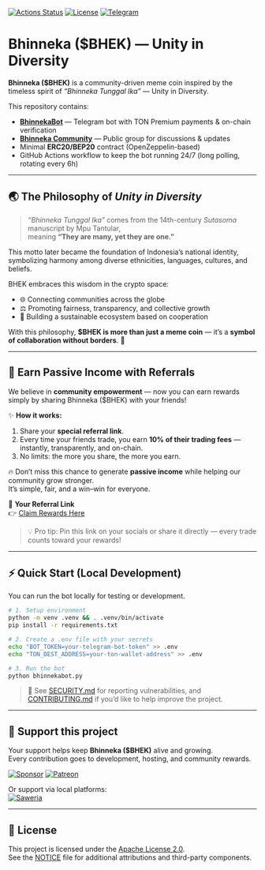 [![Actions Status](https://img.shields.io/github/actions/workflow/status/EndiHariadi43/Bhinneka/bhinnekabot.yml?branch=main)](https://github.com/EndiHariadi43/Bhinneka/actions/workflows/bhinnekabot.yml)
[![License](https://img.shields.io/badge/License-Apache%202.0-blue.svg)](./LICENSE)
[![Telegram](https://img.shields.io/badge/Telegram-@BHEK_bot-26A5E4?logo=telegram&logoColor=white)](https://t.me/BHEK_bot)

# Bhinneka ($BHEK) — Unity in Diversity

**Bhinneka ($BHEK)** is a community-driven meme coin inspired by the timeless spirit of *“Bhinneka Tunggal Ika”* — Unity in Diversity.  

This repository contains:
- [**BhinnekaBot**](https://t.me/BHEK_bot) — Telegram bot with TON Premium payments & on-chain verification  
- [**Bhinneka Community**](https://t.me/bhinneka_coin) — Public group for discussions & updates  
- Minimal **ERC20/BEP20** contract (OpenZeppelin-based)  
- GitHub Actions workflow to keep the bot running 24/7 (long polling, rotating every 6h)  

---

## 🌏 The Philosophy of *Unity in Diversity*

> *“Bhinneka Tunggal Ika”* comes from the 14th-century *Sutasoma* manuscript by Mpu Tantular,  
> meaning **“They are many, yet they are one.”**

This motto later became the foundation of Indonesia’s national identity, symbolizing harmony among diverse ethnicities, languages, cultures, and beliefs.  

BHEK embraces this wisdom in the crypto space:  
- 🌐 Connecting communities across the globe  
- ⚖️ Promoting fairness, transparency, and collective growth  
- 🤝 Building a sustainable ecosystem based on cooperation  

With this philosophy, **$BHEK is more than just a meme coin** — it’s a **symbol of collaboration without borders**. 🚀  

---

## 🚀 Earn Passive Income with Referrals

We believe in **community empowerment** — now you can earn rewards simply by sharing Bhinneka ($BHEK) with your friends!

✨ **How it works:**  
1. Share your **special referral link**.  
2. Every time your friends trade, you earn **10% of their trading fees** — instantly, transparently, and on-chain.  
3. No limits: the more you share, the more you earn.  

🔥 Don’t miss this chance to generate **passive income** while helping our community grow stronger.  
It’s simple, fair, and a win–win for everyone.  

🔗 **Your Referral Link**  
👉 [Claim Rewards Here](https://four.meme/token/0x10bf27e03364b9cb471641893bbe4895dddc4444?code=K3QL9TE2KCHC)

> 💡 Pro tip: Pin this link on your socials or share it directly — every trade counts toward your rewards!

---

## ⚡ Quick Start (Local Development)

You can run the bot locally for testing or development.

```bash
# 1. Setup environment
python -m venv .venv && . .venv/bin/activate
pip install -r requirements.txt

# 2. Create a .env file with your secrets
echo "BOT_TOKEN=your-telegram-bot-token" >> .env
echo "TON_DEST_ADDRESS=your-ton-wallet-address" >> .env

# 3. Run the bot
python bhinnekabot.py
```

> 📝 See [SECURITY.md](./SECURITY.md) for reporting vulnerabilities, and [CONTRIBUTING.md](./CONTRIBUTING.md) if you’d like to help improve the project.

---

## 💖 Support this project

Your support helps keep **Bhinneka ($BHEK)** alive and growing.  
Every contribution goes to development, hosting, and community rewards.

[![Sponsor](https://img.shields.io/badge/Sponsor-💖-pink?style=for-the-badge)](https://github.com/sponsors/EndiHariadi43)
[![Patreon](https://img.shields.io/badge/Patreon-Support-orange?style=for-the-badge&logo=patreon)](https://patreon.com/EndiHariadi43)

Or support via local platforms:  
[![Saweria](https://img.shields.io/badge/Saweria-Donate-brightgreen?style=for-the-badge&logo=buymeacoffee&logoColor=white)](https://saweria.co/EndiHariadi43)  

---

## 📜 License

This project is licensed under the [Apache License 2.0](./LICENSE).  
See the [NOTICE](./NOTICE) file for additional attributions and third-party components.
